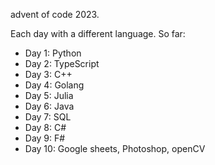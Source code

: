 advent of code 2023.

Each day with a different language. So far:

* Day 1: Python
* Day 2: TypeScript
* Day 3: C++
* Day 4: Golang
* Day 5: Julia
* Day 6: Java
* Day 7: SQL
* Day 8: C#
* Day 9: F#
* Day 10: Google sheets, Photoshop, openCV